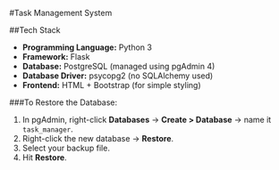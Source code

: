 #Task Management System

##Tech Stack

- **Programming Language:** Python 3
- **Framework:** Flask
- **Database:** PostgreSQL (managed using pgAdmin 4)
- **Database Driver:** psycopg2 (no SQLAlchemy used)
- **Frontend:** HTML + Bootstrap (for simple styling)


###To Restore the Database:
1. In pgAdmin, right-click **Databases** → **Create > Database** → name it `task_manager`.
2. Right-click the new database → **Restore**.
3. Select your backup file.
4. Hit **Restore**.
